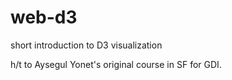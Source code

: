 # web-d3
short introduction to D3 visualization

h/t to Aysegul Yonet's original course in SF for GDI.
